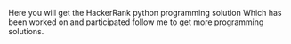Here you will get the HackerRank python programming solution Which has been worked on and participated
follow me to get more programming solutions.
